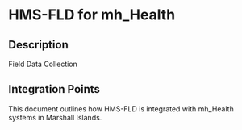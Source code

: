 # HMS-FLD for mh_Health

## Description

Field Data Collection

## Integration Points

This document outlines how HMS-FLD is integrated with mh_Health systems in Marshall Islands.
